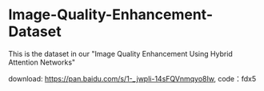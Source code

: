 # Image-Quality-Enhancement-Dataset
This is the dataset in our  "Image Quality Enhancement Using Hybrid Attention Networks" 

download: https://pan.baidu.com/s/1-_jwpli-14sFQVnmqyo8Iw, code：fdx5 
